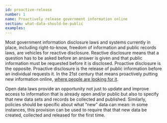 ```yaml
---
id: proactive-release
number: 1
name: Proactively release government information online
section: what-data-should-be-public
examples: 
---
```


<p>Most government information disclosure laws and systems currently in place, including right-to-know, freedom of information and public records laws, are vehicles for reactive disclosure. Reactive disclosure means that a question has to be asked before an answer is given and that public information must be requested before it is disclosed. Proactive disclosure is the opposite. Proactive disclosure is the release of public information before an individual requests it. In the 21st century that means proactively putting new information online, <a href="http://www.pewinternet.org/2010/04/27/government-online/">where people are looking for it</a>.</p>
<p>Open data laws provide an opportunity not just to update and improve access to information that is already open and/or public but also to specify that new data sets and records be collected and published. Similarly, policies should be specific about what “new” data can mean: in some instances, this provision can be used to require that that new data be created, collected and released for the first time.</p>